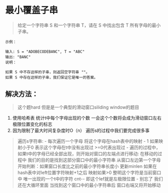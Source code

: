 # 最小覆盖子串

>给定一个字符串 S 和一个字符串 T，请在 S 中找出包含 T 所有字母的最小子串。

```
示例：

输入: S = "ADOBECODEBANC", T = "ABC"
输出: "BANC"
说明：

如果 S 中不存这样的子串，则返回空字符串 ""。
如果 S 中存在这样的子串，我们保证它是唯一的答案。
```




## 解决方法：
> 这个题hard 但是是一个典型的滑动窗口siliding window的题目
1. 使用哈希表 统计t中每个字母出现的个数 一会这个个数将会成为滑动窗口左右极限位置变化的标志
2. 因为限制了最大时间复杂度时O（n） 遍历s的过程中我们要完成很多事

> 遍历s字符串:
    - 每次遍历一个字母 将这个字母在hash表中的映射 - 1 如果映射小于0 表示这个字母在t中没有出现过 >=0代表出现过
    - 遍历的过程中，如果t中的字母已经全部出现，则开始对窗口的左端点进行移动:
        在移动的过程中 我们的目的是找到这部分窗口中的最小字符串
        从窗口左边第一个字母开始判断：如果窗口长度比之前的最小字符串长度小 更新minlen
        如果在hash表中对left位置字符映射+1之后 映射如果>0 整明这个字符是当前窗口中 唯一出现的一个t中的字符 cnt-- 即这个lef就是左极限位置
    - 别忘了 我们还在大循环里面 当找到这个窗口中的最小字符串后 窗口右端又将开始移动

